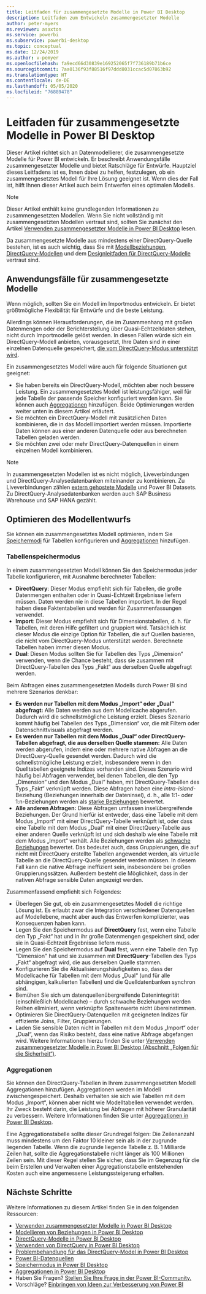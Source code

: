 ```yaml
---
title: Leitfaden für zusammengesetzte Modelle in Power BI Desktop
description: Leitfaden zum Entwickeln zusammengesetzter Modelle
author: peter-myers
ms.reviewer: asaxton
ms.service: powerbi
ms.subservice: powerbi-desktop
ms.topic: conceptual
ms.date: 12/24/2019
ms.author: v-pemyer
ms.openlocfilehash: fa9ecd66d30839e169252065f7f736189b71b6ce
ms.sourcegitcommit: 7aa0136f93f88516f97ddd8031ccac5d07863b92
ms.translationtype: HT
ms.contentlocale: de-DE
ms.lasthandoff: 05/05/2020
ms.locfileid: "76889478"
---
```

# <a name="composite-model-guidance-in-power-bi-desktop"></a>Leitfaden für zusammengesetzte Modelle in Power BI Desktop

Dieser Artikel richtet sich an Datenmodellierer, die zusammengesetzte Modelle für Power BI entwickeln. Er beschreibt Anwendungsfälle zusammengesetzter Modelle und bietet Ratschläge für Entwürfe. Hauptziel dieses Leitfadens ist es, Ihnen dabei zu helfen, festzulegen, ob ein zusammengesetztes Modell für Ihre Lösung geeignet ist. Wenn dies der Fall ist, hilft Ihnen dieser Artikel auch beim Entwerfen eines optimalen Modells.

> [!NOTE]
> Dieser Artikel enthält keine grundlegenden Informationen zu zusammengesetzten Modellen. Wenn Sie nicht vollständig mit zusammengesetzten Modellen vertraut sind, sollten Sie zunächst den Artikel [Verwenden zusammengesetzter Modelle in Power BI Desktop](../desktop-composite-models.md) lesen.
>
> Da zusammengesetzte Modelle aus mindestens einer DirectQuery-Quelle bestehen, ist es auch wichtig, dass Sie mit [Modellbeziehungen](../desktop-relationships-understand.md), [DirectQuery-Modellen](../desktop-directquery-about.md) und dem [Designleitfaden für DirectQuery-Modelle](directquery-model-guidance.md) vertraut sind.

## <a name="composite-model-use-cases"></a>Anwendungsfälle für zusammengesetzte Modelle

Wenn möglich, sollten Sie ein Modell im Importmodus entwickeln. Er bietet größtmögliche Flexibilität für Entwürfe und die beste Leistung.

Allerdings können Herausforderungen, die im Zusammenhang mit großen Datenmengen oder der Berichterstellung über Quasi-Echtzeitdaten stehen, nicht durch Importmodelle gelöst werden. In diesen Fällen würde sich ein DirectQuery-Modell anbieten, vorausgesetzt, Ihre Daten sind in einer einzelnen Datenquelle gespeichert, [die vom DirectQuery-Modus unterstützt wird](../power-bi-data-sources.md).

Ein zusammengesetztes Modell wäre auch für folgende Situationen gut geeignet:

- Sie haben bereits ein DirectQuery-Modell, möchten aber noch bessere Leistung. Ein zusammengesetztes Modell ist leistungsfähiger, weil für jede Tabelle der passende Speicher konfiguriert werden kann. Sie können auch [Aggregationen](../desktop-aggregations.md) hinzufügen. Beide Optimierungen werden weiter unten in diesem Artikel erläutert.
- Sie möchten ein DirectQuery-Modell mit zusätzlichen Daten kombinieren, die in das Modell importiert werden müssen. Importierte Daten können aus einer anderen Datenquelle oder aus berechneten Tabellen geladen werden.
- Sie möchten zwei oder mehr DirectQuery-Datenquellen in einem einzelnen Modell kombinieren.

> [!NOTE]
> In zusammengesetzten Modellen ist es nicht möglich, Liveverbindungen und DirectQuery-Analysedatenbanken miteinander zu kombinieren. Zu Liveverbindungen zählen [extern gehostete Modelle](../service-datasets-understand.md#external-hosted-models) und Power BI Datasets. Zu DirectQuery-Analysedatenbanken werden auch SAP Business Warehouse und SAP HANA gezählt.

## <a name="optimize-model-design"></a>Optimieren des Modellentwurfs

Sie können ein zusammengesetztes Modell optimieren, indem Sie [Speichermodi](../desktop-storage-mode.md) für Tabellen konfigurieren und [Aggregationen](../desktop-aggregations.md) hinzufügen.

### <a name="table-storage-mode"></a>Tabellenspeichermodus

In einem zusammengesetzten Modell können Sie den Speichermodus jeder Tabelle konfigurieren, mit Ausnahme berechneter Tabellen:

- **DirectQuery**: Dieser Modus empfiehlt sich für Tabellen, die große Datenmengen enthalten oder in Quasi-Echtzeit Ergebnisse liefern müssen. Daten werden nie in diese Tabellen importiert. In der Regel haben diese Faktentabellen und werden für Zusammenfassungen verwendet.
- **Import**: Dieser Modus empfiehlt sich für Dimensionstabellen, d. h. für Tabellen, mit deren Hilfe gefiltert und gruppiert wird. Tatsächlich ist dieser Modus die einzige Option für Tabellen, die auf Quellen basieren, die nicht vom DirectQuery-Modus unterstützt werden. Berechnete Tabellen haben immer diesen Modus.
- **Dual**: Diesen Modus sollten Sie für Tabellen des Typs „Dimension“ verwenden, wenn die Chance besteht, dass sie zusammen mit DirectQuery-Tabellen des Typs „Fakt“ aus derselben Quelle abgefragt werden.

Beim Abfragen eines zusammengesetzten Modells durch Power BI sind mehrere Szenarios denkbar:

- **Es werden nur Tabellen mit dem Modus „Import“ oder „Dual“ abgefragt:** Alle Daten werden aus dem Modellcache abgerufen. Dadurch wird die schnellstmögliche Leistung erzielt. Dieses Szenario kommt häufig bei Tabellen des Typs „Dimension“ vor, die mit Filtern oder Datenschnittvisuals abgefragt werden.
- **Es werden nur Tabellen mit dem Modus „Dual“ oder DirectQuery-Tabellen abgefragt, die aus derselben Quelle stammen:** Alle Daten werden abgerufen, indem eine oder mehrere native Abfragen an die DirectQuery-Quelle gesendet werden. Dadurch wird die schnellstmögliche Leistung erzielt, insbesondere wenn in den Quelltabellen geeignete Indizes vorhanden sind. Dieses Szenario wird häufig bei Abfragen verwendet, bei denen Tabellen, die den Typ „Dimension“ und den Modus „Dual“ haben, mit DirectQuery-Tabellen des Typs „Fakt“ verknüpft werden. Diese Abfragen haben eine _intra-island_-Beziehung (Beziehungen innerhalb der Dateninsel), d. h., alle 1:1- oder 1:n-Beziehungen werden als [starke Beziehungen](../desktop-relationships-understand.md#strong-relationships) bewertet.
- **Alle anderen Abfragen:** Diese Abfragen umfassen inselübergreifende Beziehungen. Der Grund hierfür ist entweder, dass eine Tabelle mit dem Modus „Import“ mit einer DirectQuery-Tabelle verknüpft ist, oder dass eine Tabelle mit dem Modus „Dual“ mit einer DirectQuery-Tabelle aus einer anderen Quelle verknüpft ist und sich deshalb wie eine Tabelle mit dem Modus „Import“ verhält. Alle Beziehungen werden als [schwache Beziehungen](../desktop-relationships-understand.md#weak-relationships) bewertet. Das bedeutet auch, dass Gruppierungen, die auf nicht mit DirectQuery erstellte Tabellen angewendet werden, als virtuelle Tabelle an die DirectQuery-Quelle gesendet werden müssen. In diesem Fall kann die native Abfrage ineffizient sein, insbesondere bei großen Gruppierungssätzen. Außerdem besteht die Möglichkeit, dass in der nativen Abfrage sensible Daten angezeigt werden.

Zusammenfassend empfiehlt sich Folgendes:

- Überlegen Sie gut, ob ein zusammengesetztes Modell die richtige Lösung ist. Es erlaubt zwar die Integration verschiedener Datenquellen auf Modellebene, macht aber auch das Entwerfen komplizierter, was Konsequenzen haben kann.
- Legen Sie den Speichermodus auf **DirectQuery** fest, wenn eine Tabelle den Typ „Fakt“ hat und in ihr große Datenmengen gespeichert sind, oder sie in Quasi-Echtzeit Ergebnisse liefern muss.
- Legen Sie den Speichermodus auf **Dual** fest, wenn eine Tabelle den Typ "Dimension" hat und sie zusammen mit **DirectQuery**-Tabellen des Typs „Fakt“ abgefragt wird, die aus derselben Quelle stammen.
- Konfigurieren Sie die Aktualisierungshäufigkeiten so, dass der Modellcache für Tabellen mit dem Modus „Dual“ (und für alle abhängigen, kalkulierten Tabellen) und die Quelldatenbanken synchron sind.
- Bemühen Sie sich um datenquellenübergreifende Datenintegrität (einschließlich Modellcache) – durch schwache Beziehungen werden Reihen eliminiert, wenn verknüpfte Spaltenwerte nicht übereinstimmen.
- Optimieren Sie DirectQuery-Datenquellen mit geeigneten Indizes für effiziente Joins, Filter, Gruppierungen.
- Laden Sie sensible Daten nicht in Tabellen mit dem Modus „Import“ oder „Dual“, wenn das Risiko besteht, dass eine native Abfrage abgefangen wird. Weitere Informationen hierzu finden Sie unter [Verwenden zusammengesetzter Modelle in Power BI Desktop (Abschnitt „Folgen für die Sicherheit“)](../desktop-composite-models.md#security-implications).

### <a name="aggregations"></a>Aggregationen

Sie können den DirectQuery-Tabellen in Ihrem zusammengesetzten Modell Aggregationen hinzufügen. Aggregationen werden im Modell zwischengespeichert. Deshalb verhalten sie sich wie Tabellen mit dem Modus „Import“, können aber nicht wie Modelltabellen verwendet werden. Ihr Zweck besteht darin, die Leistung bei Abfragen mit höherer Granularität zu verbessern. Weitere Informationen finden Sie unter [Aggregationen in Power BI Desktop](../desktop-aggregations.md).

Eine Aggregationstabelle sollte dieser Grundregel folgen: Die Zeilenanzahl muss mindestens um den Faktor 10 kleiner sein als in der zugrunde liegenden Tabelle. Wenn die zugrunde liegende Tabelle z. B. 1 Milliarde Zeilen hat, sollte die Aggregationstabelle nicht länger als 100 Millionen Zeilen sein. Mit dieser Regel stellen Sie sicher, dass Sie im Gegenzug für die beim Erstellen und Verwalten einer Aggregationstabelle entstehenden Kosten auch eine angemessene Leistungssteigerung erhalten.

## <a name="next-steps"></a>Nächste Schritte

Weitere Informationen zu diesem Artikel finden Sie in den folgenden Ressourcen:

- [Verwenden zusammengesetzter Modelle in Power BI Desktop](../desktop-composite-models.md)
- [Modellieren von Beziehungen in Power BI Desktop](../desktop-relationships-understand.md)
- [DirectQuery-Modelle in Power BI Desktop](../desktop-directquery-about.md)
- [Verwenden von DirectQuery in Power BI Desktop](../desktop-use-directquery.md)
- [Problembehandlung für das DirectQuery-Model in Power BI Desktop](../desktop-directquery-troubleshoot.md)
- [Power BI-Datenquellen](../power-bi-data-sources.md)
- [Speichermodus in Power BI Desktop](../desktop-storage-mode.md)
- [Aggregationen in Power BI Desktop](../desktop-aggregations.md)
- Haben Sie Fragen? [Stellen Sie Ihre Frage in der Power BI-Community.](https://community.powerbi.com/)
- Vorschläge? [Einbringen von Ideen zur Verbesserung von Power BI](https://ideas.powerbi.com)
